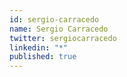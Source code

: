 ```yaml
---
id: sergio-carracedo
name: Sergio Carracedo
twitter: sergiocarracedo
linkedin: "*"
published: true
---
```



